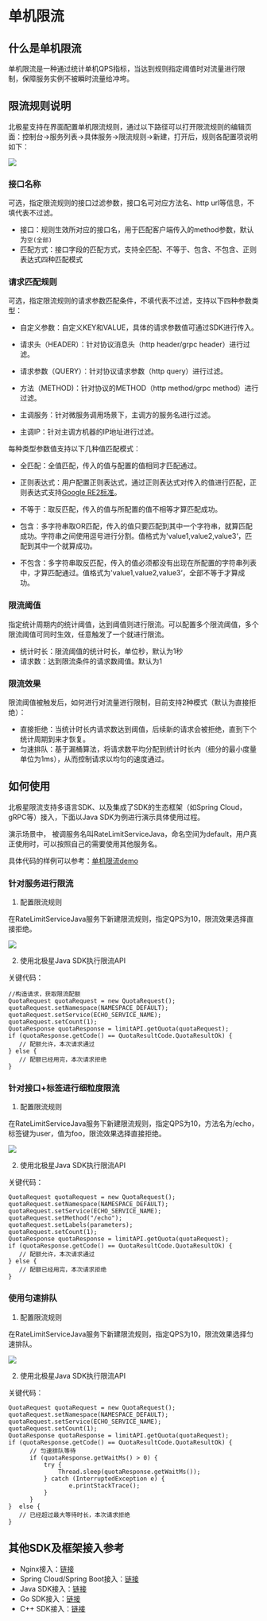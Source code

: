 # 单机限流

## 什么是单机限流

单机限流是一种通过统计单机QPS指标，当达到规则指定阈值时对流量进行限制，保障服务实例不被瞬时流量给冲垮。

## 限流规则说明

北极星支持在界面配置单机限流规则，通过以下路径可以打开限流规则的编辑页面：控制台->服务列表->具体服务->限流规则->新建，打开后，规则各配置项说明如下：

![](图片/单机限流/新建单机限流规则.png)

### 接口名称

可选，指定限流规则的接口过滤参数，接口名可对应方法名、http url等信息，不填代表不过滤。

- 接口：规则生效所对应的接口名，用于匹配客户端传入的method参数，默认为```空(全部)```
- 匹配方式：接口字段的匹配方式，支持全匹配、不等于、包含、不包含、正则表达式四种匹配模式

### 请求匹配规则

可选，指定限流规则的请求参数匹配条件，不填代表不过滤，支持以下四种参数类型：

- 自定义参数：自定义KEY和VALUE，具体的请求参数值可通过SDK进行传入。

- 请求头（HEADER）：针对协议消息头（http header/grpc  header）进行过滤。

- 请求参数（QUERY）：针对协议请求参数（http query）进行过滤。

- 方法（METHOD)：针对协议的METHOD（http method/grpc method）进行过滤。

- 主调服务：针对微服务调用场景下，主调方的服务名进行过滤。

- 主调IP：针对主调方机器的IP地址进行过滤。

每种类型参数值支持以下几种值匹配模式：

- 全匹配：全值匹配，传入的值与配置的值相同才匹配通过。

- 正则表达式：用户配置正则表达式，通过正则表达式对传入的值进行匹配，正则表达式支持[Google RE2标准](https://github.com/google/re2/wiki/Syntax)。

- 不等于：取反匹配，传入的值与所配置的值不相等才算匹配成功。

- 包含：多字符串取OR匹配，传入的值只要匹配到其中一个字符串，就算匹配成功。字符串之间使用逗号进行分割。值格式为'value1,value2,value3‘，匹配到其中一个就算成功。

- 不包含：多字符串取反匹配，传入的值必须都没有出现在所配置的字符串列表中，才算匹配通过。值格式为'value1,value2,value3‘，全部不等于才算成功。

### 限流阈值

指定统计周期内的统计阈值，达到阈值则进行限流。可以配置多个限流阈值，多个限流阈值可同时生效，任意触发了一个就进行限流。

- 统计时长：限流阈值的统计时长，单位秒，默认为1秒
- 请求数：达到限流条件的请求数阈值。默认为1

### 限流效果

限流阈值被触发后，如何进行对流量进行限制，目前支持2种模式（默认为直接拒绝）：

- 直接拒绝：当统计时长内请求数达到阈值，后续新的请求会被拒绝，直到下个统计周期到来才恢复。
- 匀速排队：基于漏桶算法，将请求数平均分配到统计时长内（细分的最小度量单位为1ms），从而控制请求以均匀的速度通过。

## 如何使用

北极星限流支持多语言SDK、以及集成了SDK的生态框架（如Spring Cloud， gRPC等）接入，下面以Java SDK为例进行演示具体使用过程。

演示场景中， 被调服务名叫RateLimitServiceJava，命名空间为default，用户真正使用时，可以按照自己的需要使用其他服务名。

具体代码的样例可以参考：[单机限流demo](https://github.com/polarismesh/polaris-java/tree/main/polaris-examples/ratelimit-example/local-limiter-example)

### 针对服务进行限流

1. 配置限流规则

在RateLimitServiceJava服务下新建限流规则，指定QPS为10，限流效果选择直接拒绝。

![](图片/单机限流/服务级单机限流.png)

2. 使用北极星Java SDK执行限流API

关键代码：

```
//构造请求，获取限流配额
QuotaRequest quotaRequest = new QuotaRequest();
quotaRequest.setNamespace(NAMESPACE_DEFAULT);
quotaRequest.setService(ECHO_SERVICE_NAME);
quotaRequest.setCount(1);
QuotaResponse quotaResponse = limitAPI.getQuota(quotaRequest);
if (quotaResponse.getCode() == QuotaResultCode.QuotaResultOk) {
   // 配额允许，本次请求通过
} else {
   // 配额已经用完，本次请求拒绝
}
```

### 针对接口+标签进行细粒度限流

1. 配置限流规则

在RateLimitServiceJava服务下新建限流规则，指定QPS为10，方法名为/echo，标签键为user，值为foo，限流效果选择直接拒绝。

![](图片/单机限流/新建接口级单机限流规则.png)

2. 使用北极星Java SDK执行限流API

关键代码：

```
QuotaRequest quotaRequest = new QuotaRequest();
quotaRequest.setNamespace(NAMESPACE_DEFAULT);
quotaRequest.setService(ECHO_SERVICE_NAME);
quotaRequest.setMethod("/echo");
quotaRequest.setLabels(parameters);
quotaRequest.setCount(1);
QuotaResponse quotaResponse = limitAPI.getQuota(quotaRequest);
if (quotaResponse.getCode() == QuotaResultCode.QuotaResultOk) {
   // 配额允许，本次请求通过
} else {
   // 配额已经用完，本次请求拒绝
}
```

### 使用匀速排队

1. 配置限流规则

在RateLimitServiceJava服务下新建限流规则，指定QPS为10，限流效果选择匀速排队。

![](图片/单机限流/新建单机限流规则匀速排队.png)

2. 使用北极星Java SDK执行限流API

关键代码：

```
QuotaRequest quotaRequest = new QuotaRequest();
quotaRequest.setNamespace(NAMESPACE_DEFAULT);
quotaRequest.setService(ECHO_SERVICE_NAME);
quotaRequest.setCount(1);
QuotaResponse quotaResponse = limitAPI.getQuota(quotaRequest);
if (quotaResponse.getCode() == QuotaResultCode.QuotaResultOk) {
      // 匀速排队等待
      if (quotaResponse.getWaitMs() > 0) {
          try {
              Thread.sleep(quotaResponse.getWaitMs());
          } catch (InterruptedException e) {
                 e.printStackTrace();
          }
      }
}  else {
   // 已经超过最大等待时长，本次请求拒绝
}
```

## 其他SDK及框架接入参考

- Nginx接入：[链接](https://github.com/polarismesh/nginx-gateway)
- Spring Cloud/Spring Boot接入：[链接](https://github.com/Tencent/spring-cloud-tencent/wiki/Spring-Cloud-Tencent-Rate-Limit-%E4%BD%BF%E7%94%A8%E6%96%87%E6%A1%A3)
- Java SDK接入：[链接](https://github.com/polarismesh/polaris-java/tree/main/polaris-examples/ratelimit-example/local-limiter-example)
- Go SDK接入：[链接](https://github.com/polarismesh/polaris-go/tree/main/examples/ratelimit)
- C++ SDK接入：[链接](https://github.com/polarismesh/polaris-cpp/tree/main/examples/rate_limit)


